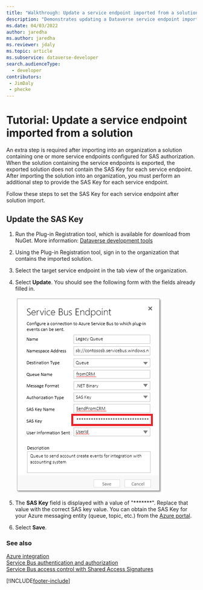 ```yaml
---
title: "Walkthrough: Update a service endpoint imported from a solution (Microsoft Dataverse) | Microsoft Docs"
description: "Demonstrates updating a Dataverse service endpoint imported from a solution."
ms.date: 04/03/2022
author: jaredha
ms.author: jaredha
ms.reviewer: jdaly
ms.topic: article
ms.subservice: dataverse-developer
search.audienceType: 
  - developer
contributors:
 - JimDaly
 - phecke
---
```


# Tutorial: Update a service endpoint imported from a solution

An extra step is required after importing into an organization a solution containing one or more service endpoints configured for SAS authorization. When the solution containing the service endpoints is exported, the exported solution does not contain the SAS Key for each service endpoint. After importing the solution into an organization, you must perform an additional step to provide the SAS Key for each service endpoint.  
  
Follow these steps to set the SAS Key for each service endpoint after solution import.  
  
## Update the SAS Key  
  
1. Run the Plug-in Registration tool, which is available for download from NuGet. More information: [Dataverse development tools](download-tools-nuget.md)
  
1. Using the Plug-in Registration tool, sign in to the organization that contains the imported solution.  
  
1. Select the target service endpoint in the tab view of the organization.  
  
1. Select **Update**. You should see the following form with the fields already filled in.  
  
    ![Update service endpoint SAS key value.](media/sas-key.PNG "Update service endpoint SAS key value")  
  
1. The **SAS Key** field is displayed with a value of "*******".  Replace that value with the correct SAS key value. You can obtain the SAS Key for your Azure messaging entity (queue, topic, etc.) from the [Azure portal](https://portal.azure.com).  
  
1. Select **Save**.  
  
### See also

[Azure integration](azure-integration.md)<br />
[Service Bus authentication and authorization](/azure/service-bus-messaging/service-bus-authentication-and-authorization)<br />
[Service Bus access control with Shared Access Signatures](/azure/service-bus-messaging/service-bus-sas)

[!INCLUDE[footer-include](../../includes/footer-banner.md)]
